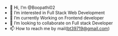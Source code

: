 - 👋 Hi, I’m @Boopathi02
- 👀 I’m interested in Full Stack Web Development
- 🌱 I’m currently Working on Frontend developer
- 💞️ I’m looking to collaborate on Full stack Developer
- 📫 How to reach me by mail(bt39719@gmail.com)

<!---
Boopathi02/Boopathi02 is a ✨ special ✨ repository because its `README.md` (this file) appears on your GitHub profile.
You can click the Preview link to take a look at your changes.
--->
